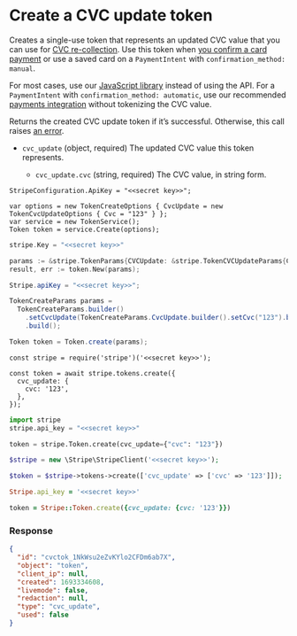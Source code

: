  # Create a CVC update token

Creates a single-use token that represents an updated CVC value that you can use for [CVC re-collection](https://docs.stripe.com/docs/payments/accept-a-payment-synchronously.md#web-recollect-cvc).
Use this token when [you confirm a card payment](https://docs.stripe.com/docs/api/payment_intents/confirm.md#confirm_payment_intent-payment_method_options-card-cvc_token)
or use a saved card on a `PaymentIntent` with `confirmation_method: manual`.

For most cases, use our [JavaScript library](https://docs.stripe.com/docs/js/tokens/create_token.md?type=cvc_update)
instead of using the API. For a `PaymentIntent` with `confirmation_method: automatic`, use our recommended
[payments integration](https://docs.stripe.com/docs/payments/save-during-payment.md#web-recollect-cvc) without tokenizing the CVC value.

Returns the created CVC update token if it’s successful. Otherwise, this call raises [an error](#errors).

- `cvc_update` (object, required)
  The updated CVC value this token represents.

  - `cvc_update.cvc` (string, required)
    The CVC value, in string form.

```dotnet
StripeConfiguration.ApiKey = "<<secret key>>";

var options = new TokenCreateOptions { CvcUpdate = new TokenCvcUpdateOptions { Cvc = "123" } };
var service = new TokenService();
Token token = service.Create(options);
```

```go
stripe.Key = "<<secret key>>"

params := &stripe.TokenParams{CVCUpdate: &stripe.TokenCVCUpdateParams{CVC: stripe.String("123")}};
result, err := token.New(params);
```

```java
Stripe.apiKey = "<<secret key>>";

TokenCreateParams params =
  TokenCreateParams.builder()
    .setCvcUpdate(TokenCreateParams.CvcUpdate.builder().setCvc("123").build())
    .build();

Token token = Token.create(params);
```

```node
const stripe = require('stripe')('<<secret key>>');

const token = await stripe.tokens.create({
  cvc_update: {
    cvc: '123',
  },
});
```

```python
import stripe
stripe.api_key = "<<secret key>>"

token = stripe.Token.create(cvc_update={"cvc": "123"})
```

```php
$stripe = new \Stripe\StripeClient('<<secret key>>');

$token = $stripe->tokens->create(['cvc_update' => ['cvc' => '123']]);
```

```ruby
Stripe.api_key = '<<secret key>>'

token = Stripe::Token.create({cvc_update: {cvc: '123'}})
```

### Response

```json
{
  "id": "cvctok_1NkWsu2eZvKYlo2CFDm6ab7X",
  "object": "token",
  "client_ip": null,
  "created": 1693334608,
  "livemode": false,
  "redaction": null,
  "type": "cvc_update",
  "used": false
}
```